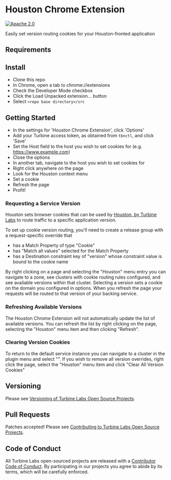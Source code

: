 [//]: # ( Copyright 2018 Turbine Labs, Inc.                                   )
[//]: # ( you may not use this file except in compliance with the License.    )
[//]: # ( You may obtain a copy of the License at                             )
[//]: # (                                                                     )
[//]: # (     http://www.apache.org/licenses/LICENSE-2.0                      )
[//]: # (                                                                     )
[//]: # ( Unless required by applicable law or agreed to in writing, software )
[//]: # ( distributed under the License is distributed on an "AS IS" BASIS,   )
[//]: # ( WITHOUT WARRANTIES OR CONDITIONS OF ANY KIND, either express or     )
[//]: # ( implied. See the License for the specific language governing        )
[//]: # ( permissions and limitations under the License.                      )

# Houston Chrome Extension

[![Apache 2.0](https://img.shields.io/badge/license-apache%202.0-blue.svg)](LICENSE)

Easily set version routing cookies for your Houston-fronted application

## Requirements

## Install

* Clone this repo
* In Chrome, open a tab to chrome://extensions
* Check the Developer Mode checkbox
* Click the Load Unpacked extension... button
* Select `<repo base directory>/src`

## Getting Started

* In the settings for 'Houston Chrome Extension', click 'Options'
* Add your Turbine access token, as obtained from `tbnctl`, and click 'Save'
* Set the Host field to the host you wish to set cookies for (e.g. https://www.example.com)
* Close the options
* In another tab, navigate to the host you wish to set cookies for
* Right click anywhere on the page
* Look for the Houston context menu
* Set a cookie
* Refresh the page
* Profit!

### Requesting a Service Version

Houston sets browser cookies that can be used
by [Houston, by Turbine Labs](https://www.turbinelabs.io) to route
traffic to a specific application version.

To set up cookie version routing, you'll need to create a release
group with a request-specific override that

* has a Match Property of type "Cookie"
* has "Match all values" selected for the Match Property
* has a Destination constraint key of "version" whose constraint value
  is bound to the cookie name

By right clicking on a page and selecting the "Houston"
menu entry you can navigate to a zone, see clusters with
cookie routing rules configured, and see available versions within
that cluster. Selecting a version sets a cookie on the domain you
configured in options. When you refresh the page your requests will be
routed to that version of your backing service.

### Refreshing Available Versions

The Houston Chrome Extension will not automatically update the list of
available versions. You can refresh the list by right clicking on the
page, selecting the "Houston" menu item and then clicking "Refresh".

### Clearing Version Cookies

To return to the default service instance you can navigate to a
cluster in the plugin menu and select "<none>". If you wish to remove
all version overrides, right click the page, select the "Houston" menu
item and click "Clear All Version Cookies"

## Versioning

Please see [Versioning of Turbine Labs Open Source Projects](http://github.com/turbinelabs/developer/blob/master/README.md#versioning).

## Pull Requests

Patches accepted! Please see
[Contributing to Turbine Labs Open Source Projects](http://github.com/turbinelabs/developer/blob/master/README.md#contributing).

## Code of Conduct

All Turbine Labs open-sourced projects are released with a
[Contributor Code of Conduct](CODE_OF_CONDUCT.md). By participating in our
projects you agree to abide by its terms, which will be carefully enforced.
